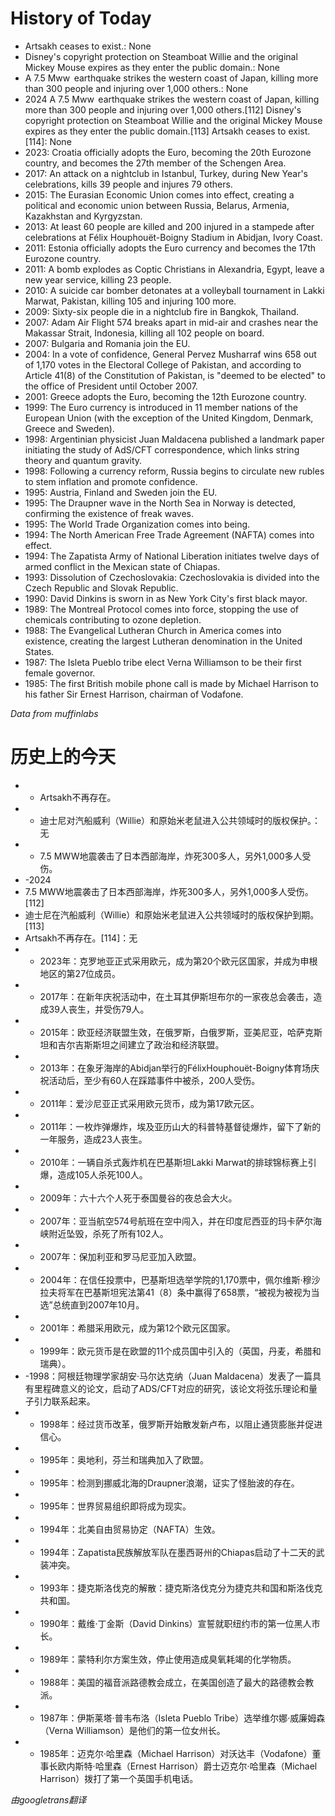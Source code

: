 # History of Today 

- Artsakh ceases to exist.: None
- Disney's copyright protection on Steamboat Willie and the original Mickey Mouse expires as they enter the public domain.: None
- A 7.5 Mww  earthquake strikes the western coast of Japan, killing more than 300 people and injuring over 1,000 others.: None
- 2024
A 7.5 Mww  earthquake strikes the western coast of Japan, killing more than 300 people and injuring over 1,000 others.[112]
Disney's copyright protection on Steamboat Willie and the original Mickey Mouse expires as they enter the public domain.[113]
Artsakh ceases to exist.[114]: None
- 2023: Croatia officially adopts the Euro, becoming the 20th Eurozone country, and becomes the 27th member of the Schengen Area.
- 2017: An attack on a nightclub in Istanbul, Turkey, during New Year's celebrations, kills 39 people and injures 79 others.
- 2015: The Eurasian Economic Union comes into effect, creating a political and economic union between Russia, Belarus, Armenia, Kazakhstan and Kyrgyzstan.
- 2013: At least 60 people are killed and 200 injured in a stampede after celebrations at Félix Houphouët-Boigny Stadium in Abidjan, Ivory Coast.
- 2011: Estonia officially adopts the Euro currency and becomes the 17th Eurozone country.
- 2011: A bomb explodes as Coptic Christians in Alexandria, Egypt, leave a new year service, killing 23 people.
- 2010: A suicide car bomber detonates at a volleyball tournament in Lakki Marwat, Pakistan, killing 105 and injuring 100 more.
- 2009: Sixty-six people die in a nightclub fire in Bangkok, Thailand.
- 2007: Adam Air Flight 574 breaks apart in mid-air and crashes near the Makassar Strait, Indonesia, killing all 102 people on board.
- 2007: Bulgaria and Romania join the EU.
- 2004: In a vote of confidence, General Pervez Musharraf wins 658 out of 1,170 votes in the Electoral College of Pakistan, and according to Article 41(8) of the Constitution of Pakistan, is "deemed to be elected" to the office of President until October 2007.
- 2001: Greece adopts the Euro, becoming the 12th Eurozone country.
- 1999: The Euro currency is introduced in 11 member nations of the European Union (with the exception of the United Kingdom, Denmark, Greece and Sweden).
- 1998: Argentinian physicist Juan Maldacena published a landmark paper initiating the study of AdS/CFT correspondence, which links string theory and quantum gravity.
- 1998: Following a currency reform, Russia begins to circulate new rubles to stem inflation and promote confidence.
- 1995: Austria, Finland and Sweden join the EU.
- 1995: The Draupner wave in the North Sea in Norway is detected, confirming the existence of freak waves.
- 1995: The World Trade Organization comes into being.
- 1994: The North American Free Trade Agreement (NAFTA) comes into effect.
- 1994: The Zapatista Army of National Liberation initiates twelve days of armed conflict in the Mexican state of Chiapas.
- 1993: Dissolution of Czechoslovakia: Czechoslovakia is divided into the Czech Republic and Slovak Republic.
- 1990: David Dinkins is sworn in as New York City's first black mayor.
- 1989: The Montreal Protocol comes into force, stopping the use of chemicals contributing to ozone depletion.
- 1988: The Evangelical Lutheran Church in America comes into existence, creating the largest Lutheran denomination in the United States.
- 1987: The Isleta Pueblo tribe elect Verna Williamson to be their first female governor.
- 1985: The first British mobile phone call is made by Michael Harrison to his father Sir Ernest Harrison, chairman of Vodafone.

*Data from muffinlabs* 

# 历史上的今天 

- -  Artsakh不再存在。
- - 迪士尼对汽船威利（Willie）和原始米老鼠进入公共领域时的版权保护。：无
- -  7.5 MWW地震袭击了日本西部海岸，炸死300多人，另外1,000多人受伤。
- -2024
- 7.5 MWW地震袭击了日本西部海岸，炸死300多人，另外1,000多人受伤。[112]
- 迪士尼在汽船威利（Willie）和原始米老鼠进入公共领域时的版权保护到期。[113]
- Artsakh不再存在。[114]：无
- -  2023年：克罗地亚正式采用欧元，成为第20个欧元区国家，并成为申根地区的第27位成员。
- -  2017年：在新年庆祝活动中，在土耳其伊斯坦布尔的一家夜总会袭击，造成39人丧生，并受伤79人。
- -  2015年：欧亚经济联盟生效，在俄罗斯，白俄罗斯，亚美尼亚，哈萨克斯坦和吉尔吉斯斯坦之间建立了政治和经济联盟。
- -  2013年：在象牙海岸的Abidjan举行的FélixHouphouët-Boigny体育场庆祝活动后，至少有60人在踩踏事件中被杀，200人受伤。
- -  2011年：爱沙尼亚正式采用欧元货币，成为第17欧元区。
- -  2011年：一枚炸弹爆炸，埃及亚历山大的科普特基督徒爆炸，留下了新的一年服务，造成23人丧生。
- -  2010年：一辆自杀式轰炸机在巴基斯坦Lakki Marwat的排球锦标赛上引爆，造成105人杀死100人。
- -  2009年：六十六个人死于泰国曼谷的夜总会大火。
- -  2007年：亚当航空574号航班在空中闯入，并在印度尼西亚的玛卡萨尔海峡附近坠毁，杀死了所有102人。
- -  2007年：保加利亚和罗马尼亚加入欧盟。
- -  2004年：在信任投票中，巴基斯坦选举学院的1,170票中，佩尔维斯·穆沙拉夫将军在巴基斯坦宪法第41（8）条中赢得了658票，“被视为被视为当选”总统直到2007年10月。
- -  2001年：希腊采用欧元，成为第12个欧元区国家。
- -  1999年：欧元货币是在欧盟的11个成员国中引入的（英国，丹麦，希腊和瑞典）。
- -1998：阿根廷物理学家胡安·马尔达克纳（Juan Maldacena）发表了一篇具有里程碑意义的论文，启动了ADS/CFT对应的研究，该论文将弦乐理论和量子引力联系起来。
- -  1998年：经过货币改革，俄罗斯开始散发新卢布，以阻止通货膨胀并促进信心。
- -  1995年：奥地利，芬兰和瑞典加入了欧盟。
- -  1995年：检测到挪威北海的Draupner浪潮，证实了怪胎波的存在。
- -  1995年：世界贸易组织即将成为现实。
- -  1994年：北美自由贸易协定（NAFTA）生效。
- -  1994年：Zapatista民族解放军队在墨西哥州的Chiapas启动了十二天的武装冲突。
- -  1993年：捷克斯洛伐克的解散：捷克斯洛伐克分为捷克共和国和斯洛伐克共和国。
- -  1990年：戴维·丁金斯（David Dinkins）宣誓就职纽约市的第一位黑人市长。
- -  1989年：蒙特利尔方案生效，停止使用造成臭氧耗竭的化学物质。
- -  1988年：美国的福音派路德教会成立，在美国创造了最大的路德教会教派。
- -  1987年：伊斯莱塔·普韦布洛（Isleta Pueblo Tribe）选举维尔娜·威廉姆森（Verna Williamson）是他们的第一位女州长。
- -  1985年：迈克尔·哈里森（Michael Harrison）对沃达丰（Vodafone）董事长欧内斯特·哈里森（Ernest Harrison）爵士迈克尔·哈里森（Michael Harrison）拨打了第一个英国手机电话。

*由googletrans翻译*